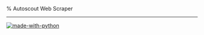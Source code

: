 % Autoscout Web Scraper
***
[![made-with-python](https://img.shields.io/badge/Made%20with-Python-1f425f.svg)](https://www.python.org/)
